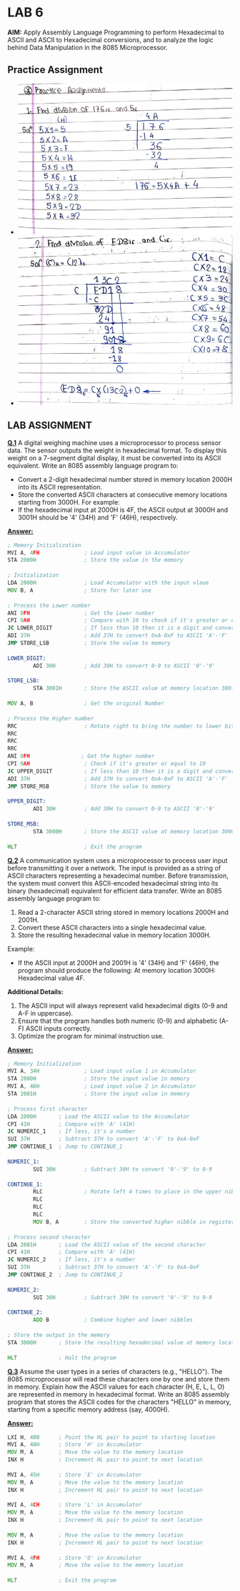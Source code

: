 # LAB 6

**AIM:** Apply Assembly Language Programming to perform Hexadecimal to ASCII and ASCII to Hexadecimal conversions, and to analyze the logic behind Data Manipulation in the 8085 Microprocessor.

## Practice Assignment

- ![alt text](image.png)
- ![alt text](image-1.png)

## LAB ASSIGNMENT

**<u>Q.1</u>** A digital weighing machine uses a microprocessor to process sensor data. The sensor outputs the weight in hexadecimal format. To display this weight on a 7-segment digital display, it must be converted into its ASCII equivalent. Write an 8085 assembly language program to:

- Convert a 2-digit hexadecimal number stored in memory location 2000H into its ASCII representation.
- Store the converted ASCII characters at consecutive memory locations starting from 3000H. For example:
- If the hexadecimal input at 2000H is 4F, the ASCII output at 3000H and 3001H should be '4' (34H) and 'F' (46H), respectively.

<u>**Answer:**</u>

```asm
; Memory Initialization
MVI A, 4FH              ; Load input value in Accumulator
STA 2000H               ; Store the value in the memory

; Initialization
LDA 2000H               ; Load Accumulator with the input vlaue
MOV B, A                ; Store for later use

; Process the Lower number
ANI 0FH                 ; Get the Lower number
CPI 0AH                 ; Compare with 10 to check if it's greater or equal
JC LOWER_DIGIT          ; If less than 10 then it is a digit and convert it accordingly
ADI 37H                 ; Add 37H to convert 0xA-0xF to ASCII 'A'-'F'
JMP STORE_LSB           ; Store the value to memory

LOWER_DIGIT:
        ADI 30H         ; Add 30H to convert 0-9 to ASCII '0'-'9'

STORE_LSB:
        STA 3001H       ; Store the ASCII value at memory location 3001H

MOV A, B                ; Get the original Number

; Process the Higher number
RRC                     ; Rotate right to bring the number to lower bit position
RRC
RRC
RRC
ANI 0FH                ; Get the higher number
CPI 0AH                 ; Check if it's greater or equal to 10
JC UPPER_DIGIT          ; If less than 10 then it is a digit and convert it accordingly
ADI 37H                 ; Add 37H to convert 0xA-0xF to ASCII 'A'-'F'
JMP STORE_MSB           ; Store the value to memory

UPPER_DIGIT:
        ADI 30H         ; Add 30H to convert 0-9 to ASCII '0'-'9'

STORE_MSB:
        STA 3000H       ; Store the ASCII value at memory location 3000H

HLT                     ; Exit the program
```

**<u>Q.2</u>** A communication system uses a microprocessor to process user input before transmitting it over a network. The input is provided as a string of ASCII characters representing a hexadecimal number. Before transmission, the system must convert this ASCII-encoded hexadecimal string into its binary (hexadecimal) equivalent for efficient data transfer. Write an 8085 assembly language program to:

1. Read a 2-character ASCII string stored in memory locations 2000H and 2001H.
2. Convert these ASCII characters into a single hexadecimal value.
3. Store the resulting hexadecimal value in memory location 3000H.

Example:

- If the ASCII input at 2000H and 2001H is '4' (34H) and 'F' (46H), the program should produce the following: At memory location 3000H: Hexadecimal value 4F.

**Additional Details:**

1.  The ASCII input will always represent valid hexadecimal digits (0-9 and A-F in uppercase).
2.  Ensure that the program handles both numeric (0-9) and alphabetic (A-F) ASCII inputs correctly.
3.  Optimize the program for minimal instruction use.

<u>**Answer:**</u>

```asm
; Memory Initialization
MVI A, 34H              ; Load input value 1 in Accumulator
STA 2000H               ; Store the input value in memory
MVI A, 46H              ; Load input value 2 in Accumulator
STA 2001H               ; Store the input value in memory

; Process first character
LDA 2000H       ; Load the ASCII value to the Accumulator
CPI 41H         ; Compare with 'A' (41H)
JC NUMERIC_1    ; If less, it's a number
SUI 37H         ; Subtract 37H to convert 'A'-'F' to 0xA-0xF
JMP CONTINUE_1  ; Jump to CONTINUE_1

NUMERIC_1:
        SUI 30H         ; Subtract 30H to convert '0'-'9' to 0-9

CONTINUE_1:
        RLC             ; Rotate left 4 times to place in the upper nibble
        RLC
        RLC
        RLC
        MOV B, A        ; Store the converted higher nibble in register B

; Process second character
LDA 2001H       ; Load the ASCII value of the second character
CPI 41H         ; Compare with 'A' (41H)
JC NUMERIC_2    ; If less, it's a number
SUI 37H         ; Subtract 37H to convert 'A'-'F' to 0xA-0xF
JMP CONTINUE_2  ; Jump to CONTINUE_2

NUMERIC_2:
        SUI 30H         ; Subtract 30H to convert '0'-'9' to 0-9

CONTINUE_2:
        ADD B           ; Combine higher and lower nibbles

; Store the output in the memory
STA 3000H       ; Store the resulting hexadecimal value at memory location 3000H

HLT             ; Halt the program
```

**<u>Q.3</u>** Assume the user types in a series of characters (e.g., "HELLO"). The 8085 microprocessor will read these characters one by one and store them in memory. Explain how the ASCII values for each character (H, E, L, L, O) are represented in memory in hexadecimal format. Write an 8085 assembly program that stores the ASCII codes for the characters "HELLO" in memory, starting from a specific memory address (say, 4000H).

<u>**Answer:**</u>

```asm
LXI H, 400      ; Point the HL pair to point to starting location
MVI A, 48H      ; Store 'H' in Accumulator
MOV M, A        ; Move the value to the memory location
INX H           ; Increment HL pair to point to next location

MVI A, 45H      ; Store 'E' in Accumulator
MOV M, A        ; Move the value to the memory location
INX H           ; Increment HL pair to point to next location

MVI A, 4CH      ; Store 'L' in Accumulator
MOV M, A        ; Move the value to the memory location
INX H           ; Increment HL pair to point to next location

MOV M, A        ; Move the value to the memory location
INX H           ; Increment HL pair to point to next location

MVI A, 4FH      ; Store 'O' in Accumulator
MOV M, A        ; Move the value to the memory location

HLT             ; Exit the program
```

